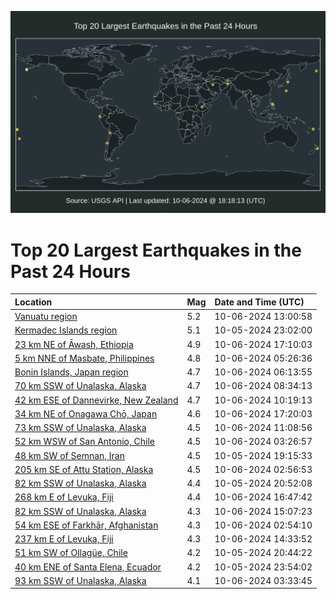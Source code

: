 ![Map](./map.png)

# Top 20 Largest Earthquakes in the Past 24 Hours

| Location | Mag | Date and Time (UTC) |
|:---|:---|:---|
| [Vanuatu region](https://earthquake.usgs.gov/earthquakes/eventpage/us6000nwwa) | 5.2 | 10-06-2024 13:00:58 |
| [Kermadec Islands region](https://earthquake.usgs.gov/earthquakes/eventpage/us6000nwsc) | 5.1 | 10-05-2024 23:02:00 |
| [23 km NE of Āwash, Ethiopia](https://earthquake.usgs.gov/earthquakes/eventpage/us6000nwx4) | 4.9 | 10-06-2024 17:10:03 |
| [5 km NNE of Masbate, Philippines](https://earthquake.usgs.gov/earthquakes/eventpage/us6000nwua) | 4.8 | 10-06-2024 05:26:36 |
| [Bonin Islands, Japan region](https://earthquake.usgs.gov/earthquakes/eventpage/us6000nwuh) | 4.7 | 10-06-2024 06:13:55 |
| [70 km SSW of Unalaska, Alaska](https://earthquake.usgs.gov/earthquakes/eventpage/us6000nwuu) | 4.7 | 10-06-2024 08:34:13 |
| [42 km ESE of Dannevirke, New Zealand](https://earthquake.usgs.gov/earthquakes/eventpage/us6000nwva) | 4.7 | 10-06-2024 10:19:13 |
| [34 km NE of Onagawa Chō, Japan](https://earthquake.usgs.gov/earthquakes/eventpage/us6000nwx8) | 4.6 | 10-06-2024 17:20:03 |
| [73 km SSW of Unalaska, Alaska](https://earthquake.usgs.gov/earthquakes/eventpage/us6000nww1) | 4.5 | 10-06-2024 11:08:56 |
| [52 km WSW of San Antonio, Chile](https://earthquake.usgs.gov/earthquakes/eventpage/us6000nwtt) | 4.5 | 10-06-2024 03:26:57 |
| [48 km SW of Semnan, Iran](https://earthquake.usgs.gov/earthquakes/eventpage/us6000nwr9) | 4.5 | 10-05-2024 19:15:33 |
| [205 km SE of Attu Station, Alaska](https://earthquake.usgs.gov/earthquakes/eventpage/us6000nwtm) | 4.5 | 10-06-2024 02:56:53 |
| [82 km SSW of Unalaska, Alaska](https://earthquake.usgs.gov/earthquakes/eventpage/us6000nwss) | 4.4 | 10-05-2024 20:52:08 |
| [268 km E of Levuka, Fiji](https://earthquake.usgs.gov/earthquakes/eventpage/us6000nwx2) | 4.4 | 10-06-2024 16:47:42 |
| [82 km SSW of Unalaska, Alaska](https://earthquake.usgs.gov/earthquakes/eventpage/us6000nwws) | 4.3 | 10-06-2024 15:07:23 |
| [54 km ESE of Farkhār, Afghanistan](https://earthquake.usgs.gov/earthquakes/eventpage/us6000nwti) | 4.3 | 10-06-2024 02:54:10 |
| [237 km E of Levuka, Fiji](https://earthquake.usgs.gov/earthquakes/eventpage/us6000nwwl) | 4.3 | 10-06-2024 14:33:52 |
| [51 km SW of Ollagüe, Chile](https://earthquake.usgs.gov/earthquakes/eventpage/us6000nwrr) | 4.2 | 10-05-2024 20:44:22 |
| [40 km ENE of Santa Elena, Ecuador](https://earthquake.usgs.gov/earthquakes/eventpage/us6000nwsi) | 4.2 | 10-05-2024 23:54:02 |
| [93 km SSW of Unalaska, Alaska](https://earthquake.usgs.gov/earthquakes/eventpage/us6000nwtw) | 4.1 | 10-06-2024 03:33:45 |

